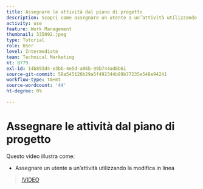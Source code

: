 ```yaml
---
title: Assegnare le attività dal piano di progetto
description: Scopri come assegnare un utente a un’attività utilizzando la modifica in linea in un [!DNL  Workfront] progetto.
activity: use
feature: Work Management
thumbnail: 335092.jpeg
type: Tutorial
role: User
level: Intermediate
team: Technical Marketing
kt: 8779
exl-id: 14b893d4-e3bb-4e5d-a06b-99b744ad6b61
source-git-commit: 58a545120b29a5f492344b89b77235e548e94241
workflow-type: tm+mt
source-wordcount: '44'
ht-degree: 0%

---
```


# Assegnare le attività dal piano di progetto

Questo video illustra come:

* Assegnare un utente a un’attività utilizzando la modifica in linea

>[!VIDEO](https://video.tv.adobe.com/v/335092/?quality=12)

<!---
learn more urls:
Notifications: Information about work assigned to me
Assign tasks
Personal time overview
Make smart assignments
Modify multiple user assignments in a task list
--->
